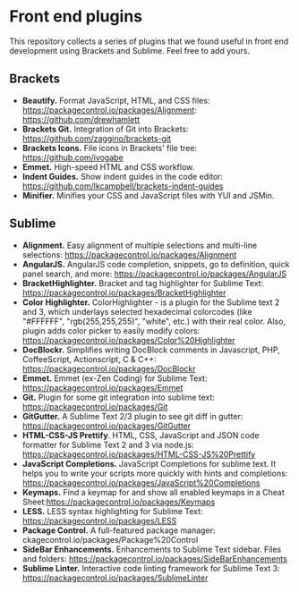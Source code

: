 Front end plugins
=================
This repository collects a series of plugins that we found useful in front end development using Brackets and Sublime. Feel free to add yours.

## Brackets
* **Beautify.** Format JavaScript, HTML, and CSS files: https://packagecontrol.io/packages/Alignment: https://github.com/drewhamlett
* **Brackets Git.** Integration of Git into Brackets: https://github.com/zaggino/brackets-git
* **Brackets Icons.** File icons in Brackets' file tree: https://github.com/ivogabe
* **Emmet.** High-speed HTML and CSS workflow.
* **Indent Guides.** Show indent guides in the code editor: https://github.com/lkcampbell/brackets-indent-guides
* **Minifier.** Minifies your CSS and JavaScript files with YUI and JSMin.

## Sublime
* **Alignment.** Easy alignment of multiple selections and multi-line selections: https://packagecontrol.io/packages/Alignment
* **AngularJS.** AngularJS code completion, snippets, go to definition, quick panel search, and more: https://packagecontrol.io/packages/AngularJS
* **BracketHighlighter.** Bracket and tag highlighter for Sublime Text: https://packagecontrol.io/packages/BracketHighlighter
* **Color Highlighter.** ColorHighlighter - is a plugin for the Sublime text 2 and 3, which underlays selected hexadecimal colorcodes (like "#FFFFFF", "rgb(255,255,255)", "white", etc.) with their real color. Also, plugin adds color picker to easily modify colors: https://packagecontrol.io/packages/Color%20Highlighter
* **DocBlockr.** Simplifies writing DocBlock comments in Javascript, PHP, CoffeeScript, Actionscript, C & C++: https://packagecontrol.io/packages/DocBlockr
* **Emmet.** Emmet (ex-Zen Coding) for Sublime Text: https://packagecontrol.io/packages/Emmet
* **Git.** Plugin for some git integration into sublime text: https://packagecontrol.io/packages/Git
* **GitGutter.** A Sublime Text 2/3 plugin to see git diff in gutter: https://packagecontrol.io/packages/GitGutter
* **HTML-CSS-JS Prettify**. HTML, CSS, JavaScript and JSON code formatter for Sublime Text 2 and 3 via node.js: https://packagecontrol.io/packages/HTML-CSS-JS%20Prettify
* **JavaScript Completions.** JavaScript Completions for sublime text. It helps you to write your scripts more quickly with hints and completions: https://packagecontrol.io/packages/JavaScript%20Completions
* **Keymaps.** Find a keymap for and show all enabled keymaps in a Cheat Sheet:https://packagecontrol.io/packages/Keymaps
* **LESS.** LESS syntax highlighting for Sublime Text: https://packagecontrol.io/packages/LESS
* **Package Control.** A full-featured package manager: ckagecontrol.io/packages/Package%20Control
* **SideBar Enhancements.** Enhancements to Sublime Text sidebar. Files and folders: https://packagecontrol.io/packages/SideBarEnhancements
* **Sublime Linter.** Interactive code linting framework for Sublime Text 3: https://packagecontrol.io/packages/SublimeLinter
